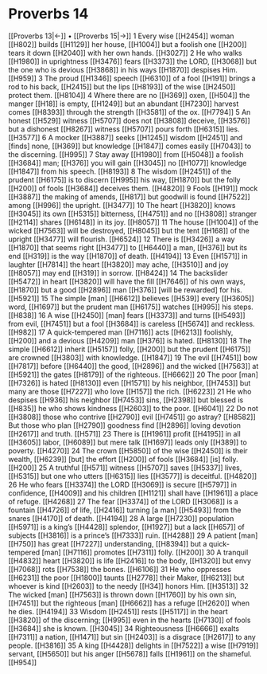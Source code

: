 # Proverbs 14
[[Proverbs 13|←]] • [[Proverbs 15|→]]
1 Every wise [[H2454]] woman [[H802]] builds [[H1129]] her house, [[H1004]] but a foolish one [[H200]] tears it down [[H2040]] with her own hands. [[H3027]] 
2 He who walks [[H1980]] in uprightness [[H3476]] fears [[H3373]] the LORD, [[H3068]] but the one who is devious [[H3868]] in his ways [[H1870]] despises Him. [[H959]] 
3 The proud [[H1346]] speech [[H6310]] of a fool [[H191]] brings a rod to his back, [[H2415]] but the lips [[H8193]] of the wise [[H2450]] protect them. [[H8104]] 
4 Where there are no [[H369]] oxen, [[H504]] the manger [[H18]] is empty, [[H1249]] but an abundant [[H7230]] harvest comes [[H8393]] through the strength [[H3581]] of the ox. [[H7794]] 
5 An honest [[H529]] witness [[H5707]] does not [[H3808]] deceive, [[H3576]] but a dishonest [[H8267]] witness [[H5707]] pours forth [[H6315]] lies. [[H3577]] 
6 A mocker [[H3887]] seeks [[H1245]] wisdom [[H2451]] and [finds] none, [[H369]] but knowledge [[H1847]] comes easily [[H7043]] to the discerning. [[H995]] 
7 Stay away [[H1980]] from [[H5048]] a foolish [[H3684]] man; [[H376]] you will gain [[H3045]] no [[H1077]] knowledge [[H1847]] from his speech. [[H8193]] 
8 The wisdom [[H2451]] of the prudent [[H6175]] is to discern [[H995]] his way, [[H1870]] but the folly [[H200]] of fools [[H3684]] deceives them. [[H4820]] 
9 Fools [[H191]] mock [[H3887]] the making of amends, [[H817]] but goodwill is found [[H7522]] among [[H996]] the upright. [[H3477]] 
10 The heart [[H3820]] knows [[H3045]] its own [[H5315]] bitterness, [[H4751]] and no [[H3808]] stranger [[H2114]] shares [[H6148]] in its joy. [[H8057]] 
11 The house [[H1004]] of the wicked [[H7563]] will be destroyed, [[H8045]] but the tent [[H168]] of the upright [[H3477]] will flourish. [[H6524]] 
12 There is [[H3426]] a way [[H1870]] that seems right [[H3477]] to [[H6440]] a man, [[H376]] but its end [[H319]] is the way [[H1870]] of death. [[H4194]] 
13 Even [[H1571]] in laughter [[H7814]] the heart [[H3820]] may ache, [[H3510]] and joy [[H8057]] may end [[H319]] in sorrow. [[H8424]] 
14 The backslider [[H5472]] in heart [[H3820]] will have the fill [[H7646]] of his own ways, [[H1870]] but a good [[H2896]] man [[H376]] [will be rewarded] for his. [[H5921]] 
15 The simple [man] [[H6612]] believes [[H539]] every [[H3605]] word, [[H1697]] but the prudent man [[H6175]] watches [[H995]] his steps. [[H838]] 
16 A wise [[H2450]] [man] fears [[H3373]] and turns [[H5493]] from evil, [[H7451]] but a fool [[H3684]] is careless [[H5674]] and reckless. [[H982]] 
17 A quick-tempered man [[H7116]] acts [[H6213]] foolishly, [[H200]] and a devious [[H4209]] man [[H376]] is hated. [[H8130]] 
18 The simple [[H6612]] inherit [[H5157]] folly, [[H200]] but the prudent [[H6175]] are crowned [[H3803]] with knowledge. [[H1847]] 
19 The evil [[H7451]] bow [[H7817]] before [[H6440]] the good, [[H2896]] and the wicked [[H7563]] at [[H5921]] the gates [[H8179]] of the righteous. [[H6662]] 
20 The poor [man] [[H7326]] is hated [[H8130]] even [[H1571]] by his neighbor, [[H7453]] but many are those [[H7227]] who love [[H157]] the rich. [[H6223]] 
21 He who despises [[H936]] his neighbor [[H7453]] sins, [[H2398]] but blessed is [[H835]] he who shows kindness [[H2603]] to the poor. [[H6041]] 
22 Do not [[H3808]] those who contrive [[H2790]] evil [[H7451]] go astray? [[H8582]] But those who plan [[H2790]] goodness find [[H2896]] loving devotion [[H2617]] and truth. [[H571]] 
23 There is [[H1961]] profit [[H4195]] in all [[H3605]] labor, [[H6089]] but mere talk [[H1697]] leads only [[H389]] to poverty. [[H4270]] 
24 The crown [[H5850]] of the wise [[H2450]] is their wealth, [[H6239]] [but] the effort [[H200]] of fools [[H3684]] [is] folly. [[H200]] 
25 A truthful [[H571]] witness [[H5707]] saves [[H5337]] lives, [[H5315]] but one who utters [[H6315]] lies [[H3577]] is deceitful. [[H4820]] 
26 He who fears [[H3374]] the LORD [[H3069]] is secure [[H5797]] in confidence, [[H4009]] and his children [[H1121]] shall have [[H1961]] a place of refuge. [[H4268]] 
27 The fear [[H3374]] of the LORD [[H3068]] is a fountain [[H4726]] of life, [[H2416]] turning [a man] [[H5493]] from the snares [[H4170]] of death. [[H4194]] 
28 A large [[H7230]] population [[H5971]] is a king’s [[H4428]] splendor, [[H1927]] but a lack [[H657]] of subjects [[H3816]] is a prince’s [[H7333]] ruin. [[H4288]] 
29 A patient [man] [[H750]] has great [[H7227]] understanding, [[H8394]] but a quick-tempered [man] [[H7116]] promotes [[H7311]] folly. [[H200]] 
30 A tranquil [[H4832]] heart [[H3820]] is life [[H2416]] to the body, [[H1320]] but envy [[H7068]] rots [[H7538]] the bones. [[H6106]] 
31 He who oppresses [[H6231]] the poor [[H1800]] taunts [[H2778]] their Maker, [[H6213]] but whoever is kind [[H2603]] to the needy [[H34]] honors Him. [[H3513]] 
32 The wicked [man] [[H7563]] is thrown down [[H1760]] by his own sin, [[H7451]] but the righteous [man] [[H6662]] has a refuge [[H2620]] when he dies. [[H4194]] 
33 Wisdom [[H2451]] rests [[H5117]] in the heart [[H3820]] of the discerning; [[H995]] even in the hearts [[H7130]] of fools [[H3684]] she is known. [[H3045]] 
34 Righteousness [[H6666]] exalts [[H7311]] a nation, [[H1471]] but sin [[H2403]] is a disgrace [[H2617]] to any people. [[H3816]] 
35 A king [[H4428]] delights in [[H7522]] a wise [[H7919]] servant, [[H5650]] but his anger [[H5678]] falls [[H1961]] on the shameful. [[H954]] 
